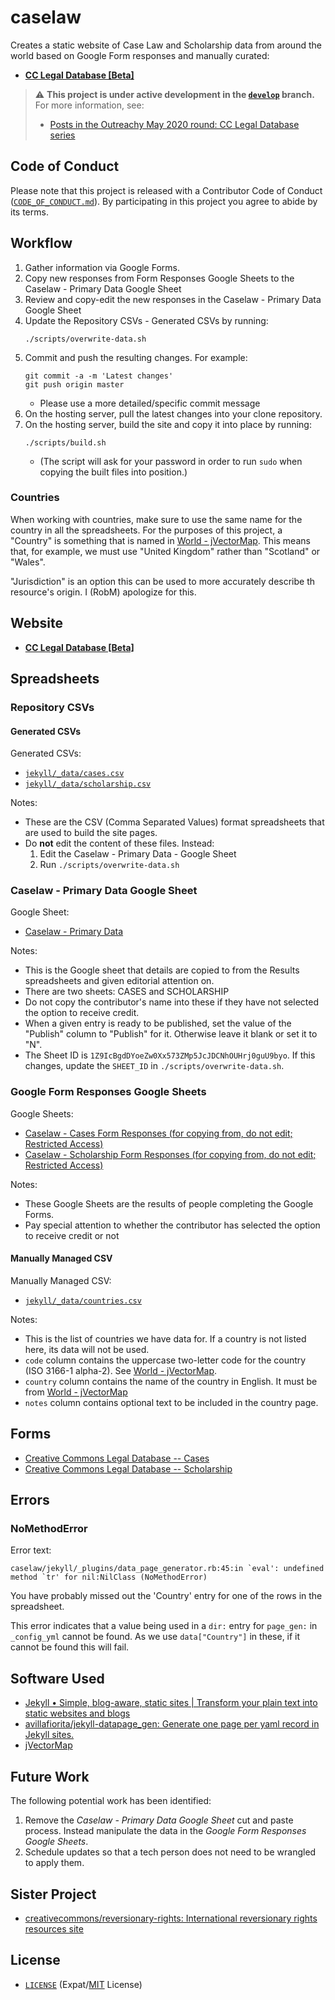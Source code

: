 # caselaw

Creates a static website of Case Law and Scholarship data from around the world
based on Google Form responses and manually curated:
- **[CC Legal Database [Beta]][website]**

[website]: https://labs.creativecommons.org/caselaw/

> :warning: **This project is under active development in the
> [`develop`][devbranch] branch.** For more information, see:
> - [Posts in the Outreachy May 2020 round: CC Legal Database
>   series][blogseries]

[devbranch]: https://github.com/creativecommons/caselaw/tree/develop
[blogseries]: https://opensource.creativecommons.org/blog/entries/legal-database-a-new-beginning/#series


## Code of Conduct

Please note that this project is released with a Contributor Code of Conduct
([`CODE_OF_CONDUCT.md`](CODE_OF_CONDUCT.md)). By participating in this
project you agree to abide by its terms.


## Workflow

1. Gather information via Google Forms.
2. Copy new responses from Form Responses Google Sheets to the Caselaw -
   Primary Data Google Sheet
3. Review and copy-edit the new responses in the Caselaw - Primary Data Google
   Sheet
4. Update the Repository CSVs - Generated CSVs by running:
    ```shell
    ./scripts/overwrite-data.sh
    ```
5. Commit and push the resulting changes. For example:
    ```shell
    git commit -a -m 'Latest changes'
    git push origin master
    ```
    - Please use a more detailed/specific commit message
6. On the hosting server, pull the latest changes into your clone repository.
7. On the hosting server, build the site and copy it into place by running:
   ```shell
   ./scripts/build.sh
   ```
   - (The script will ask for your password in order to run `sudo` when copying
     the built files into position.)


### Countries

When working with countries, make sure to use the same name for the country in
all the spreadsheets. For the purposes of this project, a "Country" is
something that is named in [World - jVectorMap][jvectorworld]. This means that,
for example, we must use "United Kingdom" rather than "Scotland" or "Wales".

"Jurisdiction" is an option this can be used to more accurately describe th
resource's origin. I (RobM) apologize for this.

[jvectorworld]: http://jvectormap.com/maps/world/world


## Website

- **[CC Legal Database [Beta]][website]**


## Spreadsheets


### Repository CSVs


#### Generated CSVs

Generated CSVs:
- [`jekyll/_data/cases.csv`][datacases]
- [`jekyll/_data/scholarship.csv`][datascholarship]

Notes:
- These are the CSV (Comma Separated Values) format spreadsheets that are used
  to build the site pages.
- Do **not** edit the content of these files. Instead:
  1. Edit the Caselaw - Primary Data - Google Sheet
  2. Run `./scripts/overwrite-data.sh`

[datacases]: jekyll/_data/cases.csv
[datascholarship]: jekyll/_data/scholarship.csv


### Caselaw - Primary Data Google Sheet

Google Sheet:
- [Caselaw - Primary Data][primarysheet]

Notes:
- This is the Google sheet that details are copied to from the Results
  spreadsheets and given editorial attention on.
- There are two sheets: CASES and SCHOLARSHIP
- Do not copy the contributor's name into these if they have not selected the
  option to receive credit.
- When a given entry is ready to be published, set the value of the "Publish"
  column to "Publish" for it. Otherwise leave it blank or set it to "N".
- The Sheet ID is `1Z9IcBgdDYoeZw0Xx573ZMp5JcJDCNhOUHrj0guU9byo`. If this
  changes, update the `SHEET_ID` in `./scripts/overwrite-data.sh`.

[primarysheet]: https://docs.google.com/spreadsheets/d/1Z9IcBgdDYoeZw0Xx573ZMp5JcJDCNhOUHrj0guU9byo/edit#


### Google Form Responses Google Sheets

Google Sheets:
- [Caselaw - Cases Form Responses (for copying from, do not edit; Restricted Access)][sheetcases]
- [Caselaw - Scholarship Form Responses (for copying from, do not edit; Restricted Access)][sheetscholar]

Notes:
- These Google Sheets are the results of people completing the Google Forms.
- Pay special attention to whether the contributor has selected the option to
  receive credit or not


[sheetcases]: https://docs.google.com/spreadsheets/d/1bd21-MXfGLaWOhUDOCKmGlBDqxzpxr_FZSf_Bpnl_ZI/edit#
[sheetscholar]: https://docs.google.com/spreadsheets/d/1rGo8vOIwUD84YAbvmP0M4k53wSsboUPdeBYKo5vtNzI/edit#gid=284152088


#### Manually Managed CSV

Manually Managed CSV:
- [`jekyll/_data/countries.csv`][datacountry]

Notes:
- This is the list of countries we have data for. If a country is not listed
  here, its data will not be used.
- `code` column contains the uppercase two-letter code for the country (ISO
   3166-1 alpha-2). See [World - jVectorMap][jvectorworld].
- `country` column contains the name of the country in English. It must be
   from [World - jVectorMap][jvectorworld]
- `notes` column contains optional text to be included in the country page.

[datacountry]: jekyll/_data/countries.csv


## Forms

- [Creative Commons Legal Database -- Cases][formcases]
- [Creative Commons Legal Database -- Scholarship][formscholar]

[formcases]: https://docs.google.com/forms/d/e/1FAIpQLSdyhi06rJzP3fnyCfv-d40Q5ucaWRRsaC74G8qlY23xDhspwA/viewform
[formscholar]: https://docs.google.com/forms/d/e/1FAIpQLSfxxk5FWZCl3QURJqF42-FtMoWrwj1PMsdOyk2hUayU7FPB7w/viewform


## Errors


### NoMethodError

Error text:
```
caselaw/jekyll/_plugins/data_page_generator.rb:45:in `eval': undefined method `tr' for nil:NilClass (NoMethodError)
```

You have probably missed out the 'Country' entry for one of the rows in the
spreadsheet.

This error indicates that a value being used in a `dir:` entry for `page_gen:`
in `_config_yml` cannot be found. As we use `data["Country"]` in these, if it
cannot be found this will fail.


## Software Used

- [Jekyll • Simple, blog-aware, static sites | Transform your plain text into
  static websites and blogs](https://jekyllrb.com/)
- [avillafiorita/jekyll-datapage_gen: Generate one page per yaml record in
  Jekyll sites.](https://github.com/avillafiorita/jekyll-datapage_gen)
- [jVectorMap](http://jvectormap.com/)


## Future Work

The following potential work has been identified:
1. Remove the *Caselaw - Primary Data Google Sheet* cut and paste process.
   Instead manipulate the data in the *Google Form Responses Google Sheets*.
2. Schedule updates so that a tech person does not need to be wrangled to apply
   them.


## Sister Project

- [creativecommons/reversionary-rights: International reversionary rights
  resources site][reversionary]


[reversionary]:https://github.com/creativecommons/reversionary-rights


## License

- [`LICENSE`](LICENSE) (Expat/[MIT][mit] License)


[mit]: http://www.opensource.org/licenses/MIT "The MIT License | Open Source Initiative"
